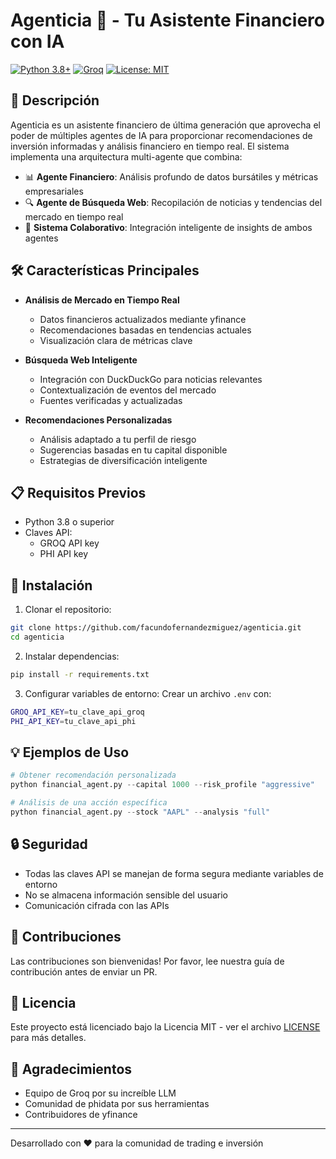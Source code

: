 # Agenticia 🤖 - Tu Asistente Financiero con IA

[![Python 3.8+](https://img.shields.io/badge/python-3.8+-blue.svg)](https://www.python.org/downloads/)
[![Groq](https://img.shields.io/badge/LLM-Groq-orange.svg)](https://groq.com/)
[![License: MIT](https://img.shields.io/badge/License-MIT-yellow.svg)](https://opensource.org/licenses/MIT)

## 🚀 Descripción
Agenticia es un asistente financiero de última generación que aprovecha el poder de múltiples agentes de IA para proporcionar recomendaciones de inversión informadas y análisis financiero en tiempo real. El sistema implementa una arquitectura multi-agente que combina:

- 📊 **Agente Financiero**: Análisis profundo de datos bursátiles y métricas empresariales
- 🔍 **Agente de Búsqueda Web**: Recopilación de noticias y tendencias del mercado en tiempo real
- 🤝 **Sistema Colaborativo**: Integración inteligente de insights de ambos agentes

## 🛠️ Características Principales

- **Análisis de Mercado en Tiempo Real**
  - Datos financieros actualizados mediante yfinance
  - Recomendaciones basadas en tendencias actuales
  - Visualización clara de métricas clave

- **Búsqueda Web Inteligente**
  - Integración con DuckDuckGo para noticias relevantes
  - Contextualización de eventos del mercado
  - Fuentes verificadas y actualizadas

- **Recomendaciones Personalizadas**
  - Análisis adaptado a tu perfil de riesgo
  - Sugerencias basadas en tu capital disponible
  - Estrategias de diversificación inteligente

## 📋 Requisitos Previos
- Python 3.8 o superior
- Claves API:
  - GROQ API key
  - PHI API key

## 🔧 Instalación

1. Clonar el repositorio:
```bash
git clone https://github.com/facundofernandezmiguez/agenticia.git
cd agenticia
```

2. Instalar dependencias:
```bash
pip install -r requirements.txt
```

3. Configurar variables de entorno:
Crear un archivo `.env` con:
```bash
GROQ_API_KEY=tu_clave_api_groq
PHI_API_KEY=tu_clave_api_phi
```

## 💡 Ejemplos de Uso

```python
# Obtener recomendación personalizada
python financial_agent.py --capital 1000 --risk_profile "aggressive"

# Análisis de una acción específica
python financial_agent.py --stock "AAPL" --analysis "full"
```

## 🔒 Seguridad

- Todas las claves API se manejan de forma segura mediante variables de entorno
- No se almacena información sensible del usuario
- Comunicación cifrada con las APIs

## 🤝 Contribuciones

Las contribuciones son bienvenidas! Por favor, lee nuestra guía de contribución antes de enviar un PR.

## 📝 Licencia

Este proyecto está licenciado bajo la Licencia MIT - ver el archivo [LICENSE](LICENSE) para más detalles.

## 🌟 Agradecimientos

- Equipo de Groq por su increíble LLM
- Comunidad de phidata por sus herramientas
- Contribuidores de yfinance

---
Desarrollado con ❤️ para la comunidad de trading e inversión
